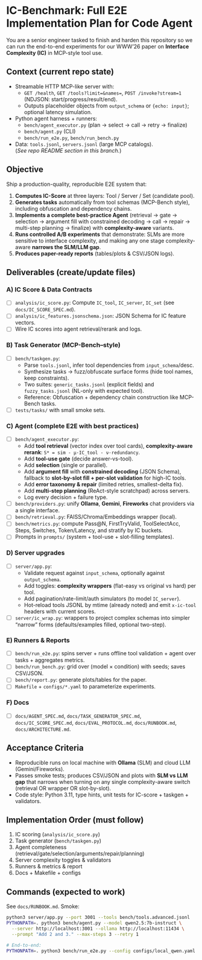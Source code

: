 # IC-Benchmark: Full E2E Implementation Plan for Code Agent

You are a senior engineer tasked to finish and harden this repository so we can run the end-to-end experiments for our WWW’26 paper on **Interface Complexity (IC)** in MCP-style tool use.

## Context (current repo state)
- Streamable HTTP MCP-like server with:
  - `GET /health`, `GET /tools?limit=&names=`, `POST /invoke?stream=1` (NDJSON: start/progress/result/end). 
  - Outputs placeholder objects from `output_schema` or `{echo: input}`; optional latency simulation.  
- Python agent harness + runners:
  - `bench/agent_executor.py` (plan → select → call → retry → finalize)
  - `bench/agent.py` (CLI)
  - `bench/run_e2e.py`, `bench/run_bench.py`
- Data: `tools.jsonl`, `servers.jsonl` (large MCP catalogs).  
(*See repo README section in this branch.*)
  
## Objective
Ship a production-quality, reproducible E2E system that:
1. **Computes IC-Score** at three layers: Tool / Server / Set (candidate pool).
2. **Generates tasks** automatically from tool schemas (MCP-Bench style), including obfuscation and dependency chains.
3. **Implements a complete best-practice Agent** (retrieval → gate → selection → argument fill with constrained decoding → call → repair → multi-step planning → finalize) with **complexity-aware** variants.
4. **Runs controlled A/B experiments** that demonstrate: SLMs are more sensitive to interface complexity, and making any one stage complexity-aware **narrows the SLM/LLM gap**.
5. **Produces paper-ready reports** (tables/plots & CSV/JSON logs).

## Deliverables (create/update files)

### A) IC Score & Data Contracts
- [ ] `analysis/ic_score.py`: Compute `IC_tool`, `IC_server`, `IC_set` (see `docs/IC_SCORE_SPEC.md`).
- [ ] `analysis/ic_features.jsonschema.json`: JSON Schema for IC feature vectors.
- [ ] Wire IC scores into agent retrieval/rerank and logs.

### B) Task Generator (MCP-Bench–style)
- [ ] `bench/taskgen.py`: 
  - Parse `tools.jsonl`, infer tool dependencies from `input_schema`/desc.
  - Synthesize tasks → fuzz/obfuscate surface forms (hide tool names, keep constraints).
  - Two suites: `generic_tasks.jsonl` (explicit fields) and `fuzzy_tasks.jsonl` (NL-only with expected tool).
  - Reference: Obfuscation + dependency chain construction like MCP-Bench tasks. 
- [ ] `tests/tasks/` with small smoke sets.

### C) Agent (complete E2E with best practices)
- [ ] `bench/agent_executor.py`:
  - Add **tool retrieval** (vector index over tool cards), **complexity-aware rerank**: `S* = sim - μ·IC_tool - ν·redundancy`.
  - Add **tool-use gate** (decide answer-vs-tool).
  - Add **selection** (single or parallel).
  - Add **argument fill** with **constrained decoding** (JSON Schema), fallback to **slot-by-slot fill + per-slot validation** for high-IC tools.
  - Add **error taxonomy & repair** (limited retries, smallest-delta fix).
  - Add **multi-step planning** (ReAct-style scratchpad) across servers.
  - Log every decision + failure type.
- [ ] `bench/providers.py`: unify **Ollama**, **Gemini**, **Fireworks** chat providers via a single interface.
- [ ] `bench/retrieval.py`: FAISS/Chroma/Embeddings wrapper (local).
- [ ] `bench/metrics.py`: compute Pass@N, FirstTryValid, ToolSelectAcc, Steps, Switches, Token/Latency, and stratify by IC buckets.
- [ ] Prompts in `prompts/` (system + tool-use + slot-filling templates).

### D) Server upgrades
- [ ] `server/app.py`:
  - Validate request against `input_schema`, optionally against `output_schema`.
  - Add toggles: **complexity wrappers** (flat-easy vs original vs hard) per tool.
  - Add pagination/rate-limit/auth simulators (to model `IC_server`).
  - Hot-reload tools JSONL by mtime (already noted) and emit `x-ic-tool` headers with current scores.
- [ ] `server/ic_wrap.py`: wrappers to project complex schemas into simpler “narrow” forms (defaults/examples filled, optional two-step).

### E) Runners & Reports
- [ ] `bench/run_e2e.py`: spins server + runs offline tool validation + agent over tasks + aggregates metrics.
- [ ] `bench/run_bench.py`: grid over (model × condition) with seeds; saves CSV/JSON.
- [ ] `bench/report.py`: generate plots/tables for the paper.
- [ ] `Makefile` + `configs/*.yaml` to parameterize experiments.

### F) Docs
- [ ] `docs/AGENT_SPEC.md`, `docs/TASK_GENERATOR_SPEC.md`, `docs/IC_SCORE_SPEC.md`, `docs/EVAL_PROTOCOL.md`, `docs/RUNBOOK.md`, `docs/ARCHITECTURE.md`.

## Acceptance Criteria
- Reproducible runs on local machine with **Ollama** (SLM) and cloud LLM (Gemini/Fireworks).
- Passes smoke tests; produces CSV/JSON and plots with **SLM vs LLM gap** that narrows when turning on any single complexity-aware switch (retrieval OR wrapper OR slot-by-slot).
- Code style: Python 3.11, type hints, unit tests for IC-score + taskgen + validators.

## Implementation Order (must follow)
1) IC scoring (`analysis/ic_score.py`)  
2) Task generator (`bench/taskgen.py`)  
3) Agent completeness (retrieval/gate/selection/arguments/repair/planning)  
4) Server complexity toggles & validators  
5) Runners & metrics & report  
6) Docs + Makefile + configs

## Commands (expected to work)
See `docs/RUNBOOK.md`. Smoke:
```bash
python3 server/app.py --port 3001 --tools bench/tools.advanced.jsonl
PYTHONPATH=. python3 bench/agent.py --model qwen2.5:7b-instruct \
  --server http://localhost:3001 --ollama http://localhost:11434 \
  --prompt "Add 2 and 3." --max-steps 3 --retry 1

# End-to-end:
PYTHONPATH=. python3 bench/run_e2e.py --config configs/local_qwen.yaml
